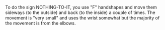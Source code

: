 To do the sign NOTHING-TO-IT, you use "F" 
	handshapes and move them sideways (to the outside) and back (to the inside) 
	a couple of times. The movement is "very small" and uses the wrist somewhat 
	but the majority of the movement is from the elbows.